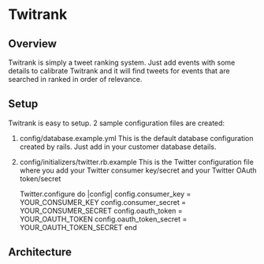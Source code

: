 Twitrank
========

Overview
--------
Twitrank is simply a tweet ranking system. Just add events with some details to calibrate Twitrank and it will find tweets for events that
are searched in ranked in order of relevance.

Setup
-----
Twitrank is easy to setup. 2 sample configuration files are created:

1.	config/database.example.yml
		This is the default database configuration created by rails. Just add in your customer database details.
2.	config/initializers/twitter.rb.example
		This is the Twitter configuration file where you add your Twitter consumer key/secret and your Twitter OAuth token/secret

	Twitter.configure do |config|
	  config.consumer_key = YOUR_CONSUMER_KEY
	  config.consumer_secret = YOUR_CONSUMER_SECRET
	  config.oauth_token = YOUR_OAUTH_TOKEN
	  config.oauth_token_secret = YOUR_OAUTH_TOKEN_SECRET
	end	




Architecture
------------ 